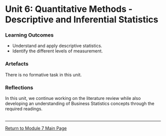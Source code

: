 # Unit 6: Quantitative Methods - Descriptive and Inferential Statistics

### Learning Outcomes
 - Understand and apply descriptive statistics.
 - Identify the different levels of measurement.

### Artefacts 
There is no formative task in this unit.

### Reflections
In this unit, we continue working on the literature review while also developing an understanding of Business Statistics concepts through the required readings.
<br><br>

--- 

[Return to Module 7 Main Page](RMPP_main.md)
